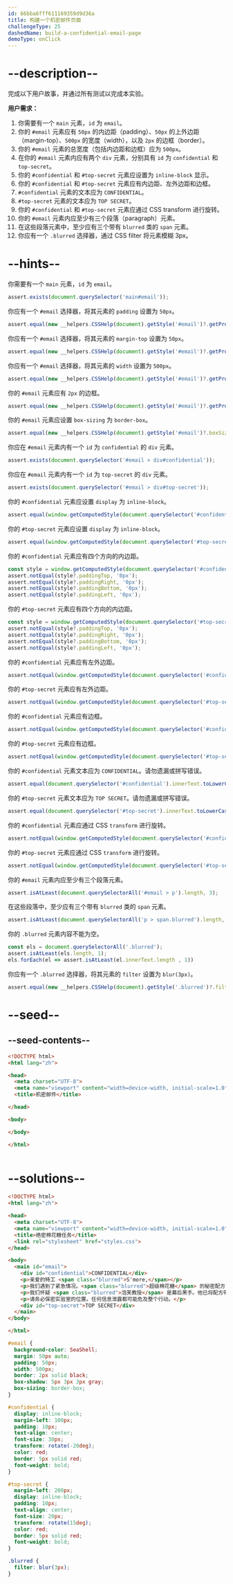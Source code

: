 ```yaml
---
id: 66bba6fff611169359d9d36a
title: 构建一个机密邮件页面
challengeType: 25
dashedName: build-a-confidential-email-page
demoType: onClick
---
```


# --description--

完成以下用户故事，并通过所有测试以完成本实验。

**用户需求：**

1. 你需要有一个 `main` 元素，`id` 为 `email`。
1. 你的 `#email` 元素应有 `50px` 的内边距（padding）、`50px` 的上外边距（margin-top）、`500px` 的宽度（width），以及 `2px` 的边框（border）。
1. 你的 `#email` 元素的总宽度（包括内边距和边框）应为 `500px`。
1. 在你的 `#email` 元素内应有两个 `div` 元素，分别具有 `id` 为 `confidential` 和 `top-secret`。
1. 你的 `#confidential` 和 `#top-secret` 元素应设置为 `inline-block` 显示。
1. 你的 `#confidential` 和 `#top-secret` 元素应有内边距、左外边距和边框。
1. `#confidential` 元素的文本应为 `CONFIDENTIAL`。
1. `#top-secret` 元素的文本应为 `TOP SECRET`。
1. 你的 `#confidential` 和 `#top-secret` 元素应通过 CSS transform 进行旋转。
1. 你的 `#email` 元素内应至少有三个段落（paragraph）元素。
1. 在这些段落元素中，至少应有三个带有 `blurred` 类的 `span` 元素。
1. 你应有一个 `.blurred` 选择器，通过 CSS filter 将元素模糊 3px。

# --hints--

你需要有一个 `main` 元素，`id` 为 `email`。

```js
assert.exists(document.querySelector('main#email'));
```

你应有一个 `#email` 选择器，将其元素的 `padding` 设置为 `50px`。

```js
assert.equal(new __helpers.CSSHelp(document).getStyle('#email')?.getPropertyValue('padding'), '50px');
```

你应有一个 `#email` 选择器，将其元素的 `margin-top` 设置为 `50px`。

```js
assert.equal(new __helpers.CSSHelp(document).getStyle('#email')?.getPropertyValue('margin-top'), '50px');
```

你应有一个 `#email` 选择器，将其元素的 `width` 设置为 `500px`。

```js
assert.equal(new __helpers.CSSHelp(document).getStyle('#email')?.getPropertyValue('width'), '500px');
```

你的 `#email` 元素应有 `2px` 的边框。

```js
assert.equal(new __helpers.CSSHelp(document).getStyle('#email')?.getPropertyValue('border-width'), '2px');
```

你的 `#email` 元素应设置 `box-sizing` 为 `border-box`。

```js
assert.equal(new __helpers.CSSHelp(document).getStyle('#email')?.boxSizing, 'border-box');
```

你应在 `#email` 元素内有一个 `id` 为 `confidential` 的 `div` 元素。

```js
assert.exists(document.querySelector('#email > div#confidential'));
```

你应在 `#email` 元素内有一个 `id` 为 `top-secret` 的 `div` 元素。

```js
assert.exists(document.querySelector('#email > div#top-secret'));
```

你的 `#confidential` 元素应设置 `display` 为 `inline-block`。

```js
assert.equal(window.getComputedStyle(document.querySelector('#confidential'))?.display, 'inline-block');
```

你的 `#top-secret` 元素应设置 `display` 为 `inline-block`。

```js
assert.equal(window.getComputedStyle(document.querySelector('#top-secret'))?.display, 'inline-block');
```

你的 `#confidential` 元素应有四个方向的内边距。

```js
const style = window.getComputedStyle(document.querySelector('#confidential'));
assert.notEqual(style?.paddingTop, '0px');
assert.notEqual(style?.paddingRight, '0px');
assert.notEqual(style?.paddingBottom, '0px');
assert.notEqual(style?.paddingLeft, '0px');
```

你的 `#top-secret` 元素应有四个方向的内边距。

```js
const style = window.getComputedStyle(document.querySelector('#top-secret'));
assert.notEqual(style?.paddingTop, '0px');
assert.notEqual(style?.paddingRight, '0px');
assert.notEqual(style?.paddingBottom, '0px');
assert.notEqual(style?.paddingLeft, '0px');
```

你的 `#confidential` 元素应有左外边距。

```js
assert.notEqual(window.getComputedStyle(document.querySelector('#confidential'))?.marginLeft, '0px');
```

你的 `#top-secret` 元素应有左外边距。

```js
assert.notEqual(window.getComputedStyle(document.querySelector('#top-secret'))?.marginLeft, '0px');
```

你的 `#confidential` 元素应有边框。

```js
assert.notEqual(window.getComputedStyle(document.querySelector('#confidential'))?.borderWidth, '0px');
```

你的 `#top-secret` 元素应有边框。

```js
assert.notEqual(window.getComputedStyle(document.querySelector('#top-secret'))?.borderWidth, '0px');
```

你的 `#confidential` 元素文本应为 `CONFIDENTIAL`。请勿遗漏或拼写错误。

```js
assert.equal(document.querySelector('#confidential').innerText.toLowerCase(), 'confidential' );
```

你的 `#top-secret` 元素文本应为 `TOP SECRET`。请勿遗漏或拼写错误。

```js
assert.equal(document.querySelector('#top-secret').innerText.toLowerCase(), 'top secret' );
```

你的 `#confidential` 元素应通过 CSS `transform` 进行旋转。

```js
assert.notEqual(window.getComputedStyle(document.querySelector('#confidential'))?.transform, 'none');
```

你的 `#top-secret` 元素应通过 CSS `transform` 进行旋转。

```js
assert.notEqual(window.getComputedStyle(document.querySelector('#top-secret'))?.transform, 'none');
```

你的 `#email` 元素内应至少有三个段落元素。

```js
assert.isAtLeast(document.querySelectorAll('#email > p').length, 3);
```

在这些段落中，至少应有三个带有 `blurred` 类的 `span` 元素。

```js
assert.isAtLeast(document.querySelectorAll('p > span.blurred').length, 3);
```

你的 `.blurred` 元素内容不能为空。

```js
const els = document.querySelectorAll('.blurred');
assert.isAtLeast(els.length, 1);
els.forEach(el => assert.isAtLeast(el.innerText.length , 1))
```

你应有一个 `.blurred` 选择器，将其元素的 `filter` 设置为 `blur(3px)`。

```js
assert.equal(new __helpers.CSSHelp(document).getStyle('.blurred')?.filter, 'blur(3px)');
```

# --seed--

## --seed-contents--

```html
<!DOCTYPE html>
<html lang="zh">

<head>
  <meta charset="UTF-8">
  <meta name="viewport" content="width=device-width, initial-scale=1.0">
  <title>机密邮件</title>

</head>

<body>

</body>

</html>
```

```css

```

# --solutions--

```html
<!DOCTYPE html>
<html lang="zh">

<head>
  <meta charset="UTF-8">
  <meta name="viewport" content="width=device-width, initial-scale=1.0">
  <title>绝密棉花糖任务</title>
  <link rel="stylesheet" href="styles.css">
</head>

<body>
  <main id="email">
    <div id="confidential">CONFIDENTIAL</div>
    <p>亲爱的特工 <span class="blurred">S'more,</span></p>
    <p>我们遇到了紧急情况。<span class="blurred">超级棉花糖</span> 的秘密配方已被泄露。这个配方让我们的棉花糖变得最蓬松、最美味。</p>
    <p>我们怀疑 <span class="blurred">泡芙教授</span> 是幕后黑手。他已将配方带到他的秘密实验室。你的任务是潜入实验室，在为时已晚之前夺回配方。</p>
    <p>请务必保密实验室的位置。任何信息泄露都可能危及整个行动。</p>
    <div id="top-secret">TOP SECRET</div>
  </main>
</body>

</html>
```

```css
#email {
  background-color: SeaShell;
  margin: 50px auto;
  padding: 50px;
  width: 500px;
  border: 2px solid black;
  box-shadow: 5px 3px 3px gray;
  box-sizing: border-box;
}

#confidential {
  display: inline-block;
  margin-left: 100px;
  padding: 10px;
  text-align: center;
  font-size: 30px;
  transform: rotate(-20deg);
  color: red;
  border: 5px solid red;
  font-weight: bold;
}

#top-secret {
  margin-left: 200px;
  display: inline-block;
  padding: 10px;
  text-align: center;
  font-size: 20px;
  transform: rotate(15deg);
  color: red;
  border: 5px solid red;
  font-weight: bold;
}

.blurred {
  filter: blur(3px);
}
```

